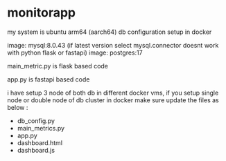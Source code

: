 # monitorapp



my system is ubuntu arm64 (aarch64)
db  configuration setup in docker 

image: mysql:8.0.43 (if latest version select mysql.connector doesnt work with python flask or fastapi)
image: postgres:17

main_metric.py is flask based code

app.py is fastapi based code


 i have setup 3 node of both db in different docker vms, if you setup single node or double node of db cluster in docker make sure update the files as below :
 * db_config.py
 * main_metrics.py
 * app.py 
 * dashboard.html
 * dashboard.js
 
